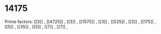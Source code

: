 # 14175

Prime factors: [[3]] , [[4725]] , [[3]] , [[1575]] , [[3]] , [[525]] , [[3]] , [[175]] , [[5]] , [[35]] , [[5]] , [[7]] , [[7]] , 